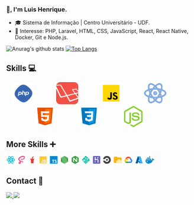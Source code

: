 ### 💬, I'm Luis Henrique.

- :mortar_board: Sistema de Informação | Centro Universitário - UDF.
- :green_heart: Interesse: PHP, Laravel, HTML, CSS, JavaScript, React, React Native, Docker, Git e Node.js.

![Anurag's github stats](https://github-readme-stats.vercel.app/api?username=luishenriquelh&count_private=true&show_icons=true&theme=tokyonight)
[![Top Langs](https://github-readme-stats.vercel.app/api/top-langs/?username=luishenriquelh&layout=compact&theme=tokyonight&langs_count=7)](https://github.com/anuraghazra/github-readme-stats)

## Skills :computer:
<p align="center">
    <img height="60" src="./assets/2132470731553750209-512.png" title="JavaScript" alt="JavaScript">
    &nbsp;&nbsp;&nbsp;&nbsp;&nbsp;&nbsp;&nbsp;&nbsp;&nbsp;&nbsp;&nbsp;&nbsp;&nbsp;     
    <img height="60" src="./assets/laravel-226015.png" title="JavaScript" alt="JavaScript">
    &nbsp;&nbsp;&nbsp;&nbsp;&nbsp;&nbsp;&nbsp;&nbsp;&nbsp;&nbsp;&nbsp;&nbsp;&nbsp;  
    <img height="60" src="./assets/javascript.png" title="JavaScript" alt="JavaScript">
    &nbsp;&nbsp;&nbsp;&nbsp;&nbsp;&nbsp;&nbsp;&nbsp;&nbsp;&nbsp;&nbsp;&nbsp;&nbsp;       
    <img height="60" src="./assets/react.png" title="React" alt="React">
    &nbsp;&nbsp;&nbsp;&nbsp;&nbsp;&nbsp;&nbsp;&nbsp;&nbsp;&nbsp;&nbsp;&nbsp;&nbsp;  
    <img height="60" src="./assets/html.png" title="HTML" alt="HTML">
    &nbsp;&nbsp;&nbsp;&nbsp;&nbsp;&nbsp;&nbsp;&nbsp;&nbsp;&nbsp;&nbsp;&nbsp;&nbsp;
    <img height="60" src="./assets/css.png" title="CSS" alt="CSS">
     &nbsp;&nbsp;&nbsp;&nbsp;&nbsp;&nbsp;&nbsp;&nbsp;&nbsp;&nbsp;&nbsp;&nbsp;&nbsp;
    <img height="60" src="./assets/node-js-1174925.png" title="Node.js" alt="Node.js">
    &nbsp;&nbsp;&nbsp;&nbsp;&nbsp;&nbsp;&nbsp;&nbsp;&nbsp;&nbsp;&nbsp;&nbsp;&nbsp;
</p>

## More Skills :heavy_plus_sign:

<p align="left">
<img src="https://github.com/PKief/vscode-material-icon-theme/blob/master/icons/react.svg" alt="react" width="25" height="25" />
<img src="https://github.com/PKief/vscode-material-icon-theme/blob/master/icons/sass.svg" alt="sass" width="25" height="25" />
<img src="https://github.com/PKief/vscode-material-icon-theme/blob/master/icons/gulp.svg" alt="gulp" width="25" height="25" />
<img src="https://github.com/PKief/vscode-material-icon-theme/blob/master/icons/javascript.svg" alt="javascript" width="25" height="25" />
<img src="https://github.com/PKief/vscode-material-icon-theme/blob/master/icons/typescript.svg" alt="typescript" width="25" height="25" />
<img src="https://github.com/PKief/vscode-material-icon-theme/blob/master/icons/nodejs_alt.svg" alt="nodejs" width="25" height="25" />
<img src="https://github.com/PKief/vscode-material-icon-theme/blob/master/icons/nginx.svg" alt="nginx" width="25" height="25" />
<img src="https://github.com/PKief/vscode-material-icon-theme/blob/master/icons/netlify.svg" alt="netlify" width="25" height="25" />
<img src="https://github.com/PKief/vscode-material-icon-theme/blob/master/icons/heroku.svg" alt="heroku" width="25" height="25" />
<img src="https://github.com/PKief/vscode-material-icon-theme/blob/master/icons/circleci_light.svg" alt="circleci" width="25" height="25" />
<img src="https://github.com/PKief/vscode-material-icon-theme/blob/master/icons/folder-aws.svg" alt="aws" width="25" height="25" />
<img src="https://github.com/PKief/vscode-material-icon-theme/blob/master/icons/gcp.svg" alt="gcp" width="25" height="25" />
<img src="https://github.com/PKief/vscode-material-icon-theme/blob/master/icons/azure.svg" alt="azure" width="25" height="25" />
<img src="https://github.com/PKief/vscode-material-icon-theme/blob/master/icons/docker.svg" alt="Docker" width="25" height="25" />
</p>

## Contact :iphone:
<p>
    <a href="mailto:luishenriquelh.luis.lhsn@gmail.com">
        <img src="https://img.shields.io/badge/gmail-D14836?&style=for-the-badge&logo=gmail&logoColor=white&link=mailto:luishenriquelh.luis.lhsn@gmail.com">
    </a>
    <a href="https://www.linkedin.com/in/luishenriquelh/">
        <img src="https://img.shields.io/badge/linkedin-%230077B5.svg?&style=for-the-badge&logo=linkedin&logoColor=white&link=mailto:https://www.linkedin.com/in/luishenriquelh/">
    </a>
<p>

<!--
**luishenriquelh/luishenriquelh** is a ✨ _special_ ✨ repository because its `README.md` (this file) appears on your GitHub profile.

Here are some ideas to get you started:

- 🔭 I’m currently working on ...
- 🌱 I’m currently learning ...
- 👯 I’m looking to collaborate on ...
- 🤔 I’m looking for help with ...
- 💬 Ask me about ...
- 📫 How to reach me: ...
- 😄 Pronouns: ...
- ⚡ Fun fact: ...
-->
